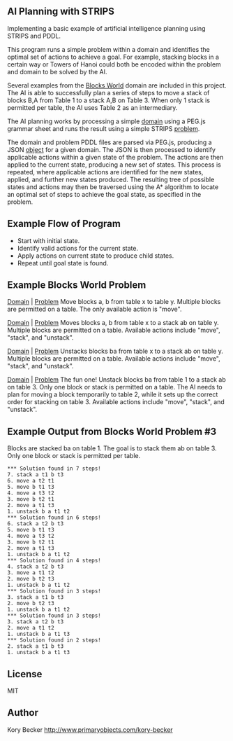 ﻿AI Planning with STRIPS
--------

Implementing a basic example of artificial intelligence planning using STRIPS and PDDL.

This program runs a simple problem within a domain and identifies the optimal set of actions to achieve a goal. For example, stacking blocks in a certain way or Towers of Hanoi could both be encoded within the problem and domain to be solved by the AI.

Several examples from the [Blocks World](http://www.d.umn.edu/~gshute/cs2511/projects/Java/assignment6/blocks/blocks.xhtml) domain are included in this project. The AI is able to successfully plan a series of steps to move a stack of blocks B,A from Table 1 to a stack A,B on Table 3. When only 1 stack is permitted per table, the AI uses Table 2 as an intermediary.

The AI planning works by processing a simple [domain](https://gist.github.com/primaryobjects/22363e71112d716ea183) using a PEG.js grammar sheet and runs the result using a simple STRIPS [problem](https://gist.github.com/primaryobjects/6f39bf5497b7f52cf17a).

The domain and problem PDDL files are parsed via PEG.js, producing a JSON [object](https://gist.github.com/primaryobjects/6cb0d14b3bbef3388b7a) for a given domain. The JSON is then processed to identify applicable actions within a given state of the problem. The actions are then applied to the current state, producing a new set of states. This process is repeated, where applicable actions are identified for the new states, applied, and further new states produced. The resulting tree of possible states and actions may then be traversed using the A* algorithm to locate an optimal set of steps to achieve the goal state, as specified in the problem.

## Example Flow of Program

- Start with initial state.
- Identify valid actions for the current state.
- Apply actions on current state to produce child states.
- Repeat until goal state is found.

## Example Blocks World Problem

[Domain](https://github.com/primaryobjects/strips/blob/master/grammar/blocksworld1/domain.txt) | 
[Problem](https://github.com/primaryobjects/strips/blob/master/grammar/blocksworld1/problem.txt)
Move blocks a, b from table x to table y. Multiple blocks are permitted on a table. The only available action is "move".

[Domain](https://github.com/primaryobjects/strips/blob/master/grammar/blocksworld2/domain.txt) | 
[Problem](https://github.com/primaryobjects/strips/blob/master/grammar/blocksworld2/problem.txt)
Moves blocks a, b from table x to a stack ab on table y. Multiple blocks are permitted on a table. Available actions include "move", "stack", and "unstack".

[Domain](https://github.com/primaryobjects/strips/blob/master/grammar/blocksworld2/domain.txt) | 
[Problem](https://github.com/primaryobjects/strips/blob/master/grammar/blocksworld2/problem2.txt)
Unstacks blocks ba from table x to a stack ab on table y. Multiple blocks are permitted on a table. Available actions include "move", "stack", and "unstack".

[Domain](https://github.com/primaryobjects/strips/blob/master/grammar/blocksworld3/domain.txt) | 
[Problem](https://github.com/primaryobjects/strips/blob/master/grammar/blocksworld3/problem.txt)
The fun one! Unstack blocks ba from table 1 to a stack ab on table 3. Only one block or stack is permitted on a table. The AI needs to plan for moving a block temporarily to table 2, while it sets up the correct order for stacking on table 3. Available actions include "move", "stack", and "unstack".

## Example Output from Blocks World Problem #3

Blocks are stacked ba on table 1. The goal is to stack them ab on table 3. Only one block or stack is permitted per table.

```
*** Solution found in 7 steps!
7. stack a t1 b t3
6. move a t2 t1
5. move b t1 t3
4. move a t3 t2
3. move b t2 t1
2. move a t1 t3
1. unstack b a t1 t2
*** Solution found in 6 steps!
6. stack a t2 b t3
5. move b t1 t3
4. move a t3 t2
3. move b t2 t1
2. move a t1 t3
1. unstack b a t1 t2
*** Solution found in 4 steps!
4. stack a t2 b t3
3. move a t1 t2
2. move b t2 t3
1. unstack b a t1 t2
*** Solution found in 3 steps!
3. stack a t1 b t3
2. move b t2 t3
1. unstack b a t1 t2
*** Solution found in 3 steps!
3. stack a t2 b t3
2. move a t1 t2
1. unstack b a t1 t3
*** Solution found in 2 steps!
2. stack a t1 b t3
1. unstack b a t1 t3
```

License
----

MIT

Author
----
Kory Becker
http://www.primaryobjects.com/kory-becker